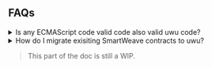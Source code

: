 ## FAQs

<details>
  <summary>Is any ECMAScript code valid code also valid uwu code?</summary>
  
  No. `uwu` comes with certain intentional syntax restrictions that are reported by the scanner. However, any `uwu` script is valid JS code.
  
  See [SYNTAX.md](SYNTAX.md).

</details>

<details>
  <summary>How do I migrate exisiting SmartWeave contracts to uwu?</summary>
  
  If your contract source follows the syntax guidlines, you don't need to do anything to migrate.
  > Run `uwu-cli` on your exisitng contract to see all diagnostics.

</details>

> This part of the doc is still a WIP.
